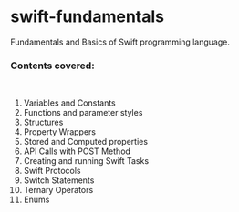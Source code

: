 # swift-fundamentals
Fundamentals and Basics of Swift programming language.
<br>
### Contents covered:
<br>

1. Variables and Constants
2. Functions and parameter styles
3. Structures
4. Property Wrappers
5. Stored and Computed properties
6. API Calls with POST Method
7. Creating and running Swift Tasks
8. Swift Protocols
9. Switch Statements
10. Ternary Operators
11. Enums
